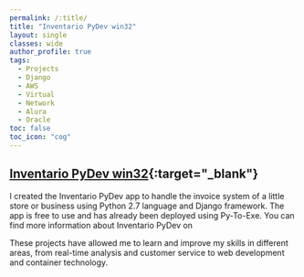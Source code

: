 ```yaml
---
permalink: /:title/
title: "Inventario PyDev win32"
layout: single
classes: wide
author_profile: true
tags:
  - Projects
  - Django
  - AWS
  - Virtual
  - Network
  - Alura
  - Oracle
toc: false
toc_icon: "cog"
---
```


## [Inventario PyDev win32](https://github.com/bash20cu/inventario_py_dev_0.5){:target="_blank"}

I created the Inventario PyDev app to handle the invoice system of a little store or business using Python 2.7 language and Django framework. The app is free to use and has already been deployed using Py-To-Exe. You can find more information about Inventario PyDev on 

These projects have allowed me to learn and improve my skills in different areas, from real-time analysis and customer service to web development and container technology. 
